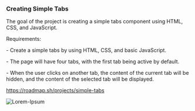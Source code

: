 <h3>Creating Simple Tabs</h3>

<p>The goal of the project is creating a simple tabs component using HTML, CSS, and JavaScript.</p>

<p>Requirements:</p>
<p>- Create a simple tabs by using HTML, CSS, and basic JavaScript.</p>
<p>- The page will have four tabs, with the first tab being active by default.</p>
<p>- When the user clicks on another tab, the content of the current tab will be hidden, and the content of the selected tab will be displayed.</p>

https://roadmap.sh/projects/simple-tabs

![Lorem-Ipsum](https://github.com/user-attachments/assets/b8dd01d7-af46-4e10-a252-0cedb740b117)
